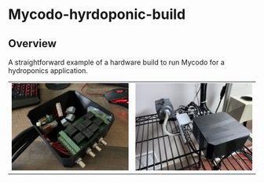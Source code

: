 # Mycodo-hyrdoponic-build
## Overview
A straightforward example of a hardware build to run Mycodo for a hydroponics application.

| | |
| --- | --- |
| ![1](image/IMG_5570.jpg) |  ![2](image/IMG_5677.jpg) |
